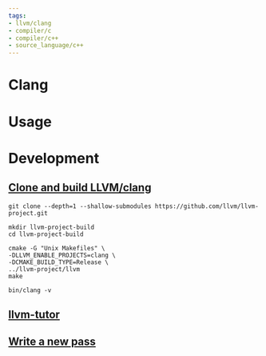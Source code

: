 ```yaml
---
tags: 
- llvm/clang
- compiler/c
- compiler/c++
- source_language/c++
---
```

# Clang
# Usage

# Development
## [Clone and build LLVM/clang](https://llvm.org/docs/GettingStarted.html)
```
git clone --depth=1 --shallow-submodules https://github.com/llvm/llvm-project.git

mkdir llvm-project-build
cd llvm-project-build

cmake -G "Unix Makefiles" \
-DLLVM_ENABLE_PROJECTS=clang \
-DCMAKE_BUILD_TYPE=Release \
../llvm-project/llvm
make

bin/clang -v
```
## [llvm-tutor](https://github.com/banach-space/llvm-tutor)
## [Write a new pass](https://llvm.org/docs/WritingAnLLVMNewPMPass.html)
